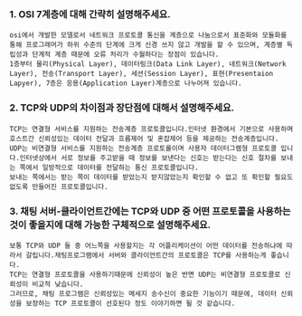 ### 1. OSI 7계층에 대해 간략히 설명해주세요.

```
osi에서 개발한 모델로서 네트워크 프로토콜 통신을 계층으로 나눔으로서 표준화와 모듈화를 통해 프로그래머가 하위 수준의 단계에 크게 신경 쓰지 않고 개발을 할 수 있으며, 계층별 독립성과 단계적 계층 때문에 오류 처리가 수월하다는 장점이 있습니다. 
1층부터 물리(Physical Layer), 데이터링크(Data Link Layer), 네트워크(Network Layer), 전송(Transport Layer), 세션(Session Layer), 표현(Presentaion Lapyer), 7층은 응용(Application Layer)계층으로 나누어져 있습니다.
```

### 2. TCP와 UDP의 차이점과 장단점에 대해서 설명해주세요.

```
TCP는 연결형 서비스를 지원하는 전송계층 프로토콜입니다.인터넷 환경에서 기본으로 사용하며 호스트간 신뢰성있는 데이터 전달과 흐름제어 및 혼잡제어 등을 제공하는 전송계층입니다.
UDP는 비연결형 서비스를 지원하는 전송계층 프로토롤이며 사용자 데이터그램형 프로토콜 입니다.인터넷상에서 서로 정보를 주고받을 때 정보를 보낸다는 신호는 받는다는 신호 절차를 보내는 쪽에서 일방적으로 데이터를 전달하는 통신 프로토콜입니다.
보내는 쪽에서는 받는 쪽이 데이터를 받았는지 받지않았는지 확인할 수 없고 또 확인할 필요도 없도록 만들어진 프로토콜입니다.
```

### 3. 채팅 서버-클라이언트간에는 TCP와 UDP 중 어떤 프로토콜을 사용하는 것이 좋을지에 대해 가능한 구체적으로 설명해주세요.

```
보통 TCP와 UDP 둘 중 어느쪽을 사용할지는 각 어플리케이션이 어떤 데이터를 전송하냐에 따라서 갈립니다.채팅프로그램에서 서버와 클라이언트간의 프로토콜은 TCP를 사용하는게 좋습니다.
TCP는 연결형 프로토콜을 사용하기때문에 신뢰성이 높은 반면 UDP는 비연결형 프로토콜로 신뢰성이 비교적 낮습니다.
그러므로, 채팅 프로그램은 신뢰성있는 메세지 송수신이 중요한 기능이기 때문에, 데이터 신뢰성을 보장하는 TCP 프로토콜이 선호된다 정도 이야기하면 될 것 같습니다.
```

